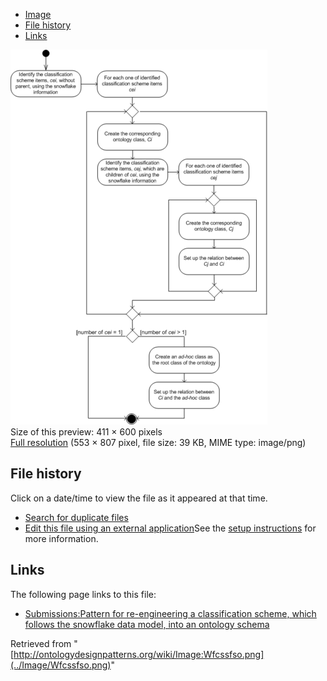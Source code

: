 * [Image](../Image/Wfcssfso.png#file)
* [File history](../Image/Wfcssfso.png#filehistory)
* [Links](../Image/Wfcssfso.png#filelinks)

[![Image:Wfcssfso.png](../images/thumb/3/39/Wfcssfso.png/411px-Wfcssfso.png)](../images/3/39/Wfcssfso.png)  
Size of this preview: 411 × 600 pixels  
[Full resolution](../images/3/39/Wfcssfso.png)‎ (553 × 807 pixel, file size: 39 KB, MIME type: image/png)

## File history

Click on a date/time to view the file as it appeared at that time.



  
* [Search for duplicate files](http://ontologydesignpatterns.org/wiki/Special:FileDuplicateSearch/Wfcssfso.png "Special:FileDuplicateSearch/Wfcssfso.png")
* [Edit this file using an external application](http://ontologydesignpatterns.org/wiki/index.php?title=Image:Wfcssfso.png&action=edit&externaledit=true&mode=file "Image:Wfcssfso.png")See the [setup instructions](http://www.mediawiki.org/wiki/Manual:External_editors "http://www.mediawiki.org/wiki/Manual:External_editors") for more information.

## Links



The following page links to this file:


* [Submissions:Pattern for re-engineering a classification scheme, which follows the snowflake data model, into an ontology schema](../Submissions/Pattern_for_re-engineering_a_classification_scheme,_which_follows_the_snowflake_data_model,_into_an_ontology_schema "Submissions:Pattern for re-engineering a classification scheme, which follows the snowflake data model, into an ontology schema")


Retrieved from "[http://ontologydesignpatterns.org/wiki/Image:Wfcssfso.png](../Image/Wfcssfso.png)"